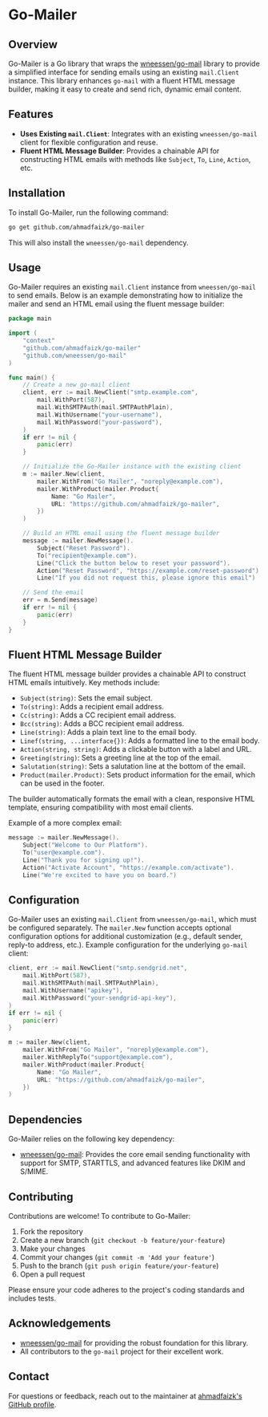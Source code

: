 # Go-Mailer

## Overview
Go-Mailer is a Go library that wraps the [wneessen/go-mail](https://github.com/wneessen/go-mail) library to provide a simplified interface for sending emails using an existing `mail.Client` instance. This library enhances `go-mail` with a fluent HTML message builder, making it easy to create and send rich, dynamic email content.

## Features
- **Uses Existing `mail.Client`**: Integrates with an existing `wneessen/go-mail` client for flexible configuration and reuse.
- **Fluent HTML Message Builder**: Provides a chainable API for constructing HTML emails with methods like `Subject`, `To`, `Line`, `Action`, etc.

## Installation
To install Go-Mailer, run the following command:

```bash
go get github.com/ahmadfaizk/go-mailer
```

This will also install the `wneessen/go-mail` dependency.

## Usage
Go-Mailer requires an existing `mail.Client` instance from `wneessen/go-mail` to send emails. Below is an example demonstrating how to initialize the mailer and send an HTML email using the fluent message builder:

```go
package main

import (
    "context"
    "github.com/ahmadfaizk/go-mailer"
    "github.com/wneessen/go-mail"
)

func main() {
    // Create a new go-mail client
    client, err := mail.NewClient("smtp.example.com",
        mail.WithPort(587),
        mail.WithSMTPAuth(mail.SMTPAuthPlain),
        mail.WithUsername("your-username"),
        mail.WithPassword("your-password"),
    )
    if err != nil {
        panic(err)
    }

    // Initialize the Go-Mailer instance with the existing client
    m := mailer.New(client,
        mailer.WithFrom("Go Mailer", "noreply@example.com"),
        mailer.WithProduct(mailer.Product{
            Name: "Go Mailer",
            URL: "https://github.com/ahmadfaizk/go-mailer",
        })
    )

    // Build an HTML email using the fluent message builder
    message := mailer.NewMessage().
        Subject("Reset Password").
        To("recipient@example.com").
        Line("Click the button below to reset your password").
        Action("Reset Password", "https://example.com/reset-password").
        Line("If you did not request this, please ignore this email")

    // Send the email
    err = m.Send(message)
    if err != nil {
        panic(err)
    }
}
```

## Fluent HTML Message Builder
The fluent HTML message builder provides a chainable API to construct HTML emails intuitively. Key methods include:

- `Subject(string)`: Sets the email subject.
- `To(string)`: Adds a recipient email address.
- `Cc(string)`: Adds a CC recipient email address.
- `Bcc(string)`: Adds a BCC recipient email address.
- `Line(string)`: Adds a plain text line to the email body.
- `Linef(string, ...interface{})`: Adds a formatted line to the email body.
- `Action(string, string)`: Adds a clickable button with a label and URL.
- `Greeting(string)`: Sets a greeting line at the top of the email.
- `Salutation(string)`: Sets a salutation line at the bottom of the email.
- `Product(mailer.Product)`: Sets product information for the email, which can be used in the footer.

The builder automatically formats the email with a clean, responsive HTML template, ensuring compatibility with most email clients.

Example of a more complex email:

```go
message := mailer.NewMessage().
    Subject("Welcome to Our Platform").
    To("user@example.com").
    Line("Thank you for signing up!").
    Action("Activate Account", "https://example.com/activate").
    Line("We're excited to have you on board.")
```

## Configuration
Go-Mailer uses an existing `mail.Client` from `wneessen/go-mail`, which must be configured separately. The `mailer.New` function accepts optional configuration options for additional customization (e.g., default sender, reply-to address, etc.). Example configuration for the underlying `go-mail` client:

```go
client, err := mail.NewClient("smtp.sendgrid.net",
    mail.WithPort(587),
    mail.WithSMTPAuth(mail.SMTPAuthPlain),
    mail.WithUsername("apikey"),
    mail.WithPassword("your-sendgrid-api-key"),
)
if err != nil {
    panic(err)
}

m := mailer.New(client,
    mailer.WithFrom("Go Mailer", "noreply@example.com"),
    mailer.WithReplyTo("support@example.com"),
    mailer.WithProduct(mailer.Product{
        Name: "Go Mailer",
        URL: "https://github.com/ahmadfaizk/go-mailer",
    })
)
```

## Dependencies
Go-Mailer relies on the following key dependency:
- [wneessen/go-mail](https://github.com/wneessen/go-mail): Provides the core email sending functionality with support for SMTP, STARTTLS, and advanced features like DKIM and S/MIME.

## Contributing
Contributions are welcome! To contribute to Go-Mailer:

1. Fork the repository
2. Create a new branch (`git checkout -b feature/your-feature`)
3. Make your changes
4. Commit your changes (`git commit -m 'Add your feature'`)
5. Push to the branch (`git push origin feature/your-feature`)
6. Open a pull request

Please ensure your code adheres to the project's coding standards and includes tests.

<!-- ## License
This project is licensed under the MIT License. See the [LICENSE](LICENSE) file for details. -->

## Acknowledgements
- [wneessen/go-mail](https://github.com/wneessen/go-mail) for providing the robust foundation for this library.
- All contributors to the `go-mail` project for their excellent work.

## Contact
For questions or feedback, reach out to the maintainer at [ahmadfaizk's GitHub profile](https://github.com/ahmadfaizk).